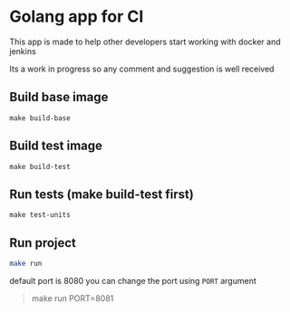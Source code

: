 #  Golang app for CI
This app is made to help other developers start working with docker and jenkins

Its a work in progress so any comment and suggestion is well received

## Build base image
```
make build-base
```

## Build test image
```
make build-test
```

## Run tests (make build-test first)
```
make test-units
```

## Run project
``` bash
make run
```
default port is 8080
you can change the port using `PORT` argument
> make run PORT=8081

<!-- ## Deploy to kubernetes
```
kubectl create -f webapp.yml
```

## Deploy to kubernetes service
```
kubectl create -f webapp-service.yml
``` -->

<!-- ## Describe service
```
kubectl describe svc golang-app-service
``` -->
